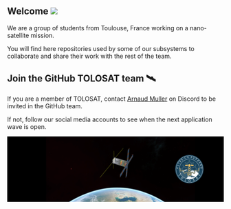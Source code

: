 <!-- ## Hi there 👋 -->

## Welcome <img src="https://raw.githubusercontent.com/MartinHeinz/MartinHeinz/master/wave.gif" width="30px">

We are a group of students from Toulouse, France working on a nano-satellite mission.

You will find here repositories used by some of our subsystems to collaborate and share their work with the rest of the team.


## Join the GitHub TOLOSAT team 🛰️

If you are a member of TOLOSAT, contact [Arnaud Muller](https://discord.com/users/185822873913393153) on Discord to be invited in the GitHub team.

If not, follow our social media accounts to see when the next application wave is open.

![TOLOSAT Banner](banner.png)

<!--

**Here are some ideas to get you started:**

🙋‍♀️ A short introduction - what is your organization all about?
🌈 Contribution guidelines - how can the community get involved?
👩‍💻 Useful resources - where can the community find your docs? Is there anything else the community should know?
🍿 Fun facts - what does your team eat for breakfast?
🧙 Remember, you can do mighty things with the power of [Markdown](https://docs.github.com/github/writing-on-github/getting-started-with-writing-and-formatting-on-github/basic-writing-and-formatting-syntax)
-->
